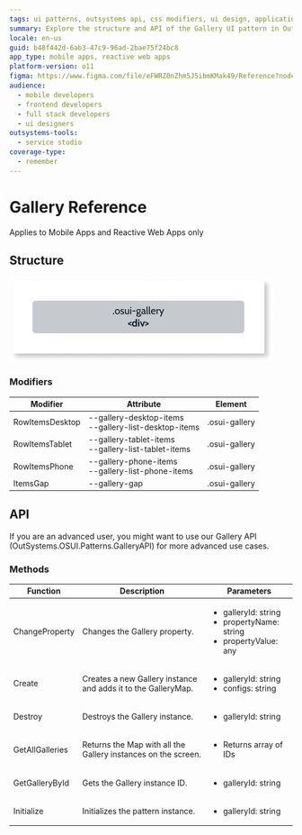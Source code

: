 ```yaml
---
tags: ui patterns, outsystems api, css modifiers, ui design, application development
summary: Explore the structure and API of the Gallery UI pattern in OutSystems 11 (O11) for enhancing mobile and reactive web apps.
locale: en-us
guid: b48f442d-6ab3-47c9-96ad-2bae75f24bc8
app_type: mobile apps, reactive web apps
platform-version: o11
figma: https://www.figma.com/file/eFWRZ0nZhm5J5ibmKMak49/Reference?node-id=612:353
audience:
  - mobile developers
  - frontend developers
  - full stack developers
  - ui designers
outsystems-tools:
  - service studio
coverage-type:
  - remember
---
```


# Gallery Reference

<div class="info" markdown="1">

Applies to Mobile Apps and Reactive Web Apps only

</div>

## Structure

![Class diagram image showing the structure of the Gallery UI pattern](images/gallery-class-diag.png "Gallery Class Diagram")

### Modifiers

| **Modifier** | **Attribute** | **Element** |
|---|---|---|  
|RowItemsDesktop|--gallery-desktop-items <br/>--gallery-list-desktop-items|.osui-gallery|  
|RowItemsTablet|--gallery-tablet-items <br/>--gallery-list-tablet-items|.osui-gallery|  
|RowItemsPhone|--gallery-phone-items<br/>--gallery-list-phone-items|.osui-gallery|  
|ItemsGap|--gallery-gap|.osui-gallery|  

## API

If you are an advanced user, you might want to use our Gallery API (OutSystems.OSUI.Patterns.GalleryAPI) for more advanced use cases.

### Methods

| **Function** | **Description** | **Parameters** |
|---|---|---|
|ChangeProperty|Changes the Gallery property.|<ul><li>galleryId: string </li><li>propertyName: string</li> <li>propertyValue: any</li></ul>|
|Create|Creates a new Gallery instance and adds it to the GalleryMap.|<ul><li>galleryId: string</li> <li>configs: string</li></ul>|
|Destroy|Destroys the Gallery instance.|<ul><li>galleryId: string</li></ul>|
|GetAllGalleries|Returns the Map with all the Gallery instances on the screen.|<ul><li>Returns array of IDs</li></ul>|
|GetGalleryById|Gets the Gallery instance ID.|<ul><li>galleryId: string</li></ul>|
|Initialize|Initializes the pattern instance.|<ul><li>galleryId: string</li></ul>|
